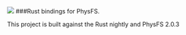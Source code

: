 ![](https://travis-ci.org/EnvisionRed/physfs-rs.svg?branch=master)
###Rust bindings for PhysFS.

This project is built against the Rust nightly and PhysFS 2.0.3
